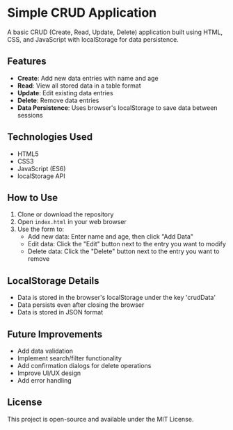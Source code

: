 # Simple CRUD Application

A basic CRUD (Create, Read, Update, Delete) application built using HTML, CSS, and JavaScript with localStorage for data persistence.

## Features

- **Create**: Add new data entries with name and age
- **Read**: View all stored data in a table format
- **Update**: Edit existing data entries
- **Delete**: Remove data entries
- **Data Persistence**: Uses browser's localStorage to save data between sessions

## Technologies Used

- HTML5
- CSS3
- JavaScript (ES6)
- localStorage API

## How to Use

1. Clone or download the repository
2. Open `index.html` in your web browser
3. Use the form to:
   - Add new data: Enter name and age, then click "Add Data"
   - Edit data: Click the "Edit" button next to the entry you want to modify
   - Delete data: Click the "Delete" button next to the entry you want to remove

## LocalStorage Details

- Data is stored in the browser's localStorage under the key 'crudData'
- Data persists even after closing the browser
- Data is stored in JSON format

## Future Improvements

- Add data validation
- Implement search/filter functionality
- Add confirmation dialogs for delete operations
- Improve UI/UX design
- Add error handling

## License

This project is open-source and available under the MIT License.
